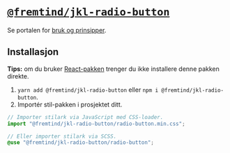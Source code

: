 # [`@fremtind/jkl-radio-button`](https://jokul.fremtind.no/komponenter/radiobutton)

Se portalen for [bruk og prinsipper](https://jokul.fremtind.no/komponenter/radiobutton).

## Installasjon

**Tips:** om du bruker [React-pakken](../radio-button-react/) trenger du ikke installere denne pakken direkte.

1. `yarn add @fremtind/jkl-radio-button` eller `npm i @fremtind/jkl-radio-button`.
2. Importér stil-pakken i prosjektet ditt.

```js
// Importer stilark via JavaScript med CSS-loader.
import "@fremtind/jkl-radio-button/radio-button.min.css";
```

```scss
// Eller importer stilark via SCSS.
@use "@fremtind/jkl-radio-button/radio-button";
```
